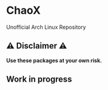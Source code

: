 # ChaoX

Unofficial Arch Linux Repository

## ⚠️ Disclaimer ⚠️

**Use these packages at your own risk.**

## Work in progress